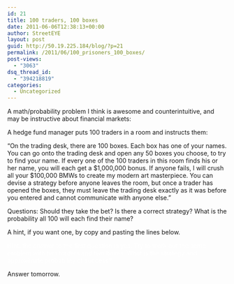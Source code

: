 ```yaml
---
id: 21
title: 100 traders, 100 boxes
date: 2011-06-06T12:38:13+00:00
author: StreetEYE
layout: post
guid: http://50.19.225.184/blog/?p=21
permalink: /2011/06/100_prisoners_100_boxes/
post-views:
  - "3063"
dsq_thread_id:
  - "394218819"
categories:
  - Uncategorized
---
```

A math/probability problem I think is awesome and counterintuitive, and may be instructive about financial markets:

A hedge fund manager puts 100 traders in a room and instructs them:

“On the trading desk, there are 100 boxes. Each box has one of your names. You can go onto the trading desk and open any 50 boxes you choose, to try to find your name. If every one of the 100 traders in this room finds his or her name, you will each get a $1,000,000 bonus. If anyone fails, I will crush all your $100,000 BMWs to create my modern art masterpiece. You can devise a strategy before anyone leaves the room, but once a trader has opened the boxes, they must leave the trading desk exactly as it was before you entered and cannot communicate with anyone else.”

Questions: Should they take the bet? Is there a correct strategy? What is the probability all 100 will each find their name?

A hint, if you want one, by copy and pasting the lines below.

<span style="color: #ffffff;">Hint: the answer to the first question is yes. Try to work out the same problem with two traders and two boxes. What is the strategy and approximate probability of success? </span>

Answer tomorrow.

